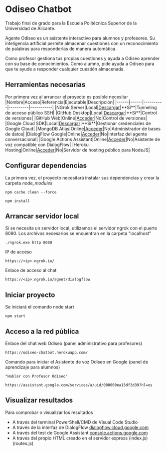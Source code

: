 # Odiseo Chatbot
Trabajo final de grado para la Escuela Politécnica Superior de la Universidad de Alicante. 

Agente Odiseo es un asistente interactivo para alumnos y profesores. Su inteligencia artificial permite almacenar cuestiones con un reconocimiento de palabras para responderlas de manera automática.

Como profesor gestiona tus propias cuestiones y ayuda a Odiseo aprender con su base de conocimientos. Como alumno, pide ayuda a Odiseo para que te ayude a responder cualquier cuestión almacenada.

## Herramientas necesarias
Por primera vez al arrancar el proyecto es posible necesitar
|Nombre|Acceso|Referencia|Ejecutable|Descripción|
|------|------|----------|----------|-----------|
|NGrok Server|Local|[Descargar](https://ngrok.com/download "https://ngrok.com/download")|**Sí**|Tunneling de acceso público SSH|
|GitHub Desktop|Local|[Descargar](https://desktop.github.com/ "https://desktop.github.com/")|**Sí**|Control de versiones|
|GitHub Web|Online|[Acceder](https://github.com/jonaverd/chatbot-project "https://github.com/jonaverd/chatbot-project")|No|Control de versiones|
|Google Cloud SDK|Local|[Descargar](https://cloud.google.com/sdk/docs/quickstart "https://cloud.google.com/sdk/docs/quickstart")|**Sí**|Gestionar credenciales de Google Cloud|
|MongoDB Atlas|Online|[Acceder](https://cloud.mongodb.com/v2/61b772821206554caad366c7#clusters "https://cloud.mongodb.com/v2/61b772821206554caad366c7#clusters")|No|Administrador de bases de datos|
|DialogFlow Google|Online|[Acceder](https://dialogflow.cloud.google.com/#/agent/odiseo-chatbot/intents "https://dialogflow.cloud.google.com/#/agent/odiseo-chatbot/intents")|No|Interfaz del agente conversacional|
|Google Actions Assistant|Online|[Acceder](https://console.actions.google.com/project/odiseo-voicebot-75d44/simulator "https://console.actions.google.com/project/odiseo-voicebot-75d44/simulator")|No|Asistente de voz compatible con DialogFlow|
|Heroku Hosting|Online|[Acceder](https://dashboard.heroku.com/apps "https://dashboard.heroku.com/apps")|No|Servidor de hosting público para NodeJS|

## Configurar dependencias
La primera vez, el proyecto necesitará instalar sus dependencias y crear la carpeta *node_modules*
````
npm cache clean --force
````
````
npm install
````

## Arrancar servidor local
Si se necesita un servidor local, utilizamos el servidor ngrok con el puerto 8080. Los archivos necesarios se encuentran en la carpeta "localhost"
````
./ngrok.exe http 8080
````
IP de acceso
````
https://<ip>.ngrok.io/
````
Enlace de acceso al chat
````
https://<ip>.ngrok.io/agent/dialogflow
````

## Iniciar proyecto
Se iniciará el comando node start
````
npm start
````

## Acceso a la red pública
Enlace del chat web Odiseo (panel administrativo para profesores)
````
https://odiseo-chatbot.herokuapp.com/
````
Comando para iniciar el Asistente de voz Odiseo en Google (panel de aprendizaje para alumnos)
````
"Hablar con Profesor Odiseo"
````
````
https://assistant.google.com/services/a/uid/000000ea15df3d39?hl=es
````


## Visualizar resultados
Para comprobar o visualizar los resultados
- A través del terminal PowerShell/CMD de Visual Code Studio
- A través de la interfaz de DialogFlow
[dialogflow.cloud.google.com](https://dialogflow.cloud.google.com/#/agent/odiseo-chatbot/intents "https://dialogflow.cloud.google.com/#/agent/odiseo-chatbot/intents")
- A través del test de Google Assistant
[console.actions.google.com](https://console.actions.google.com/project/odiseo-voicebot-75d44/simulator?pli=1 "https://console.actions.google.com/project/odiseo-voicebot-75d44/simulator?pli=1")
- A través del propio HTML creado en el servidor express (index.js) (routes.js)
